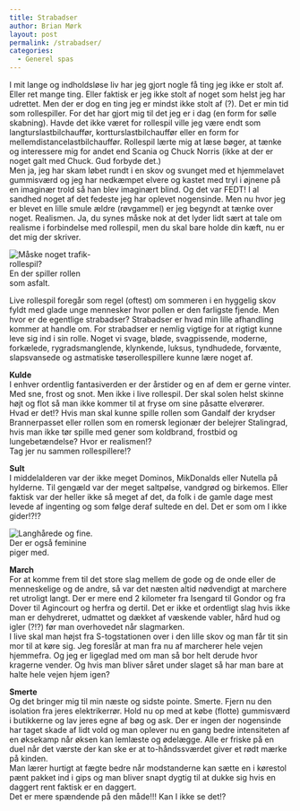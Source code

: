 ```yaml
---
title: Strabadser
author: Brian Mørk
layout: post
permalink: /strabadser/
categories:
  - Generel spas
---
```

I mit lange og indholdsløse liv har jeg gjort nogle få ting jeg ikke er stolt af. Eller ret mange ting. Eller faktisk er jeg ikke stolt af noget som helst jeg har udrettet. Men der er dog en ting jeg er mindst ikke stolt af (?). Det er min tid som rollespiller. For det har gjort mig til det jeg er i dag (en form for sølle skabning). Havde det ikke været for rollespil ville jeg være endt som langturslastbilchauffør, kortturslastbilchauffør eller en form for mellemdistancelastbilchauffør. Rollespil lærte mig at læse bøger, at tænke og interessere mig for andet end Scania og Chuck Norris (ikke at der er noget galt med Chuck. Gud forbyde det.)  
Men ja, jeg har skam løbet rundt i en skov og svunget med et hjemmelavet gummisværd og jeg har nedkæmpet elvere og kastet med tryl i øjnene på en imaginær trold så han blev imaginært blind. Og det var FEDT! I al sandhed noget af det fedeste jeg har oplevet nogensinde. Men nu hvor jeg er blevet en lille smule ældre (røvgammel) er jeg begyndt at tænke over noget. Realismen. Ja, du synes måske nok at det lyder lidt sært at tale om realisme i forbindelse med rollespil, men du skal bare holde din kæft, nu er det mig der skriver. 

<div class="bitImage bitRight" style="width: 146px">
  <img src="http://www.abekat.net/wp-content/images/asfalt.jpg" alt="Måske noget trafik-rollespil?" /><br /> En der spiller rollen som asfalt.
</div>

Live rollespil foregår som regel (oftest) om sommeren i en hyggelig skov fyldt med glade unge mennesker hvor pollen er den farligste fjende. Men hvor er de egentlige strabadser? Strabadser er hvad min lille afhandling kommer at handle om. For strabadser er nemlig vigtige for at rigtigt kunne leve sig ind i sin rolle. Noget vi svage, bløde, svagpissende, moderne, forkælede, rygradsmanglende, klynkende, luksus, tyndhudede, forvænte, slapsvansede og astmatiske tøserollespillere kunne lære noget af.

**Kulde**  
I enhver ordentlig fantasiverden er der årstider og en af dem er gerne vinter. Med sne, frost og snot. Men ikke i live rollespil. Der skal solen helst skinne højt og flot så man ikke kommer til at fryse om sine påsatte elverører.  
Hvad er det!? Hvis man skal kunne spille rollen som Gandalf der krydser Brannerpasset eller rollen som en romersk legionær der belejrer Stalingrad, hvis man ikke tør spille med gener som koldbrand, frostbid og lungebetændelse? Hvor er realismen!?  
Tag jer nu sammen rollespillere!?

**Sult**  
I middelalderen var der ikke meget Dominos, MikDonalds eller Nutella på hylderne. Til gengæld var der meget saltpølse, vandgrød og birkemos. Eller faktisk var der heller ikke så meget af det, da folk i de gamle dage mest levede af ingenting og som følge deraf sultede en del. Det er som om I ikke gider!?!?

<div class="bitImage bitLeft" style="width: 160px">
  <img src="http://www.abekat.net/wp-content/images/lego.jpg" alt="Langhårede og fine." /><br /> Der er også feminine piger med.
</div>

**March**  
For at komme frem til det store slag mellem de gode og de onde eller de menneskelige og de andre, så var det næsten altid nødvendigt at marchere ret utroligt langt. Der er mere end 2 kilometer fra Isengard til Gondor og fra Dover til Agincourt og herfra og dertil. Det er ikke et ordentligt slag hvis ikke man er dehydreret, udmattet og dækket af væskende vabler, hård hud og igler (?!?) før man overhovedet når slagmarken.  
I live skal man højst fra S-togstationen over i den lille skov og man får tit sin mor til at køre sig. Jeg foreslår at man fra nu af marcherer hele vejen hjemmefra. Og jeg er ligeglad med om man så bor helt derude hvor kragerne vender. Og hvis man bliver såret under slaget så har man bare at halte hele vejen hjem igen?

**Smerte**  
Og det bringer mig til min næste og sidste pointe. Smerte. Fjern nu den isolation fra jeres elektrikerrør. Hold nu op med at købe (flotte) gummisværd i butikkerne og lav jeres egne af bøg og ask. Der er ingen der nogensinde har taget skade af lidt vold og man oplever nu en gang bedre intensiteten af en øksekamp når øksen kan lemlæste og ødelægge. Alle er friske på en duel når det værste der kan ske er at to-håndssværdet giver et rødt mærke på kinden.  
Man lærer hurtigt at fægte bedre når modstanderne kan sætte en i kørestol pænt pakket ind i gips og man bliver snapt dygtig til at dukke sig hvis en daggert rent faktisk er en daggert.  
Det er mere spændende på den måde!!! Kan I ikke se det!?